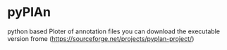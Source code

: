 # pyPlAn
python based Ploter of annotation files
you can download the executable version frome (https://sourceforge.net/projects/pyplan-project/)
